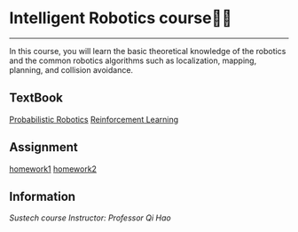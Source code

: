 # Intelligent Robotics course🙌🤖
----

In this course, you will learn the basic theoretical knowledge of the robotics and the common robotics algorithms such as localization, mapping, planning, and collision avoidance.
 
## TextBook

[Probabilistic Robotics](https://docs.ufpr.br/~danielsantos/ProbabilisticRobotics.pdf)
[Reinforcement Learning](https://web.stanford.edu/class/psych209/Readings/SuttonBartoIPRLBook2ndEd.pdf)

## Assignment

[homework1](https://github.com/Intelligent-Robot-Course/Homework/tree/main/hw1)
[homework2](https://github.com/Intelligent-Robot-Course/Homework/tree/main/hw2)

## Information

*Sustech course*
*Instructor: Professor Qi Hao*